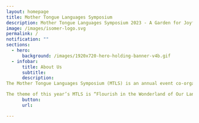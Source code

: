 ```yaml
---
layout: homepage
title: Mother Tongue Languages Symposium
description: Mother Tongue Languages Symposium 2023 - A Garden for Joyful Discovery
image: /images/isomer-logo.svg
permalink: /
notification: ""
sections:
  - hero:
      background: /images/1920x720-hero-holding-banner-v4b.gif
  - infobar:
      title: About Us
      subtitle: 
      description:
The Mother Tongue Languages Symposium (MTLS) is an annual event co-organised by the Ministry of Education (MOE), the Committee to Promote Chinese Language Learning (CPCLL), the Malay Language Learning and Promotion Committee (MLLPC) and the Tamil Language Learning and Promotion Committee (TLLPC). It is an annual event that many children, parents, community partners and MTL educators look forward to. 

The theme of this year’s MTLS is “Flourish in the Wonderland of Our Languages,” and will be held on Saturday, 26 August 2023, at the Suntec Singapore Convention & Exhibition Centre. The symposium will return to a full face-to-face format since the COVID-19 pandemic.
      button: 
      url:

---
```

      
